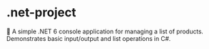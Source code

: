 # .net-project
🧾 A simple .NET 6 console application for managing a list of products. Demonstrates basic input/output and list operations in C#.
